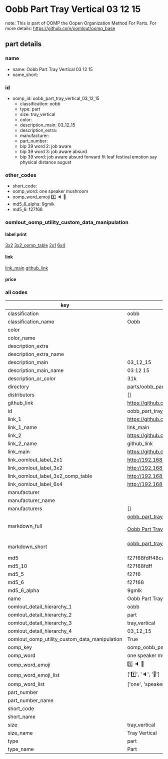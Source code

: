 # Oobb Part Tray Vertical 03 12 15  

note: This is part of OOMP the Oopen Organization Method For Parts. For more details: https://github.com/oomlout/oomp_base

##  part details





### name
* name: Oobb Part Tray Vertical 03 12 15
* name_short: 
### id
* oomp_id: oobb_part_tray_vertical_03_12_15
  * classification: oobb
  * type: part
  * size: tray_vertical
  * color: 
  * description_main: 03_12_15
  * description_extra: 
  * manufacturer: 
  * part_number: 
  * bip 39 word 2: job aware
  * bip 39 word 3: job aware absurd
  * bip 39 word: job aware absurd forward fit leaf festival emotion say physical distance august

### other_codes
* short_code: 
* oomp_word: one speaker mushroom
* oomp_word_emoji :one: :speaker: :mushroom:
* md5_6_alpha: 9gmlk
* md5_6: f27f68






### oomlout_oomp_utility_custom_data_manipulation
#### label print
[3x2](http://192.168.1.245:1112/?label=oomp%209gmlk)
[3x2_oomp_table](http://192.168.1.107:1112/?label=oomp%209gmlk)
[2x1](http://192.168.1.242:1112/?label=oomp%209gmlk)
[6x4](http://192.168.1.55:1112/?label=oomp%209gmlk)    

#### link

[link_main](https://github.com/oomlout/oomlout_oomp_current_version_messy/tree/main/parts/oobb_part_tray_vertical_03_12_15) [github_link](https://github.com/oomlout/oomlout_oomp_part_src/tree/main/parts/oobb_part_tray_vertical_03_12_15)                             

#### price







### all codes 
| key | value |  
| --- | --- |  
| classification | oobb |  
| classification_name | Oobb |  
| color |  |  
| color_name |  |  
| description_extra |  |  
| description_extra_name |  |  
| description_main | 03_12_15 |  
| description_main_name | 03 12 15 |  
| description_or_color | 31k |  
| directory | parts/oobb_part_tray_vertical_03_12_15 |  
| distributors | [] |  
| github_link | https://github.com/oomlout/oomlout_oomp_part_src/tree/main/parts/oobb_part_tray_vertical_03_12_15 |  
| id | oobb_part_tray_vertical_03_12_15 |  
| link_1 | https://github.com/oomlout/oomlout_oomp_current_version_messy/tree/main/parts/oobb_part_tray_vertical_03_12_15 |  
| link_1_name | link_main |  
| link_2 | https://github.com/oomlout/oomlout_oomp_part_src/tree/main/parts/oobb_part_tray_vertical_03_12_15 |  
| link_2_name | github_link |  
| link_main | https://github.com/oomlout/oomlout_oomp_current_version_messy/tree/main/parts/oobb_part_tray_vertical_03_12_15 |  
| link_oomlout_label_2x1 | http://192.168.1.242:1112/?label=oomp%209gmlk |  
| link_oomlout_label_3x2 | http://192.168.1.245:1112/?label=oomp%209gmlk |  
| link_oomlout_label_3x2_oomp_table | http://192.168.1.107:1112/?label=oomp%209gmlk |  
| link_oomlout_label_6x4 | http://192.168.1.55:1112/?label=oomp%209gmlk |  
| manufacturer |  |  
| manufacturer_name |  |  
| manufacturers | [] |  
| markdown_full | [oobb_part_tray_vertical_03_12_15](https://github.com/oomlout/oomlout_oomp_current_version_messy/tree/main/parts/oobb_part_tray_vertical_03_12_15)<br>[](https://github.com/oomlout/oomlout_oomp_current_version_messy/tree/main/parts/oobb_part_tray_vertical_03_12_15)<br>[Oobb Part Tray Vertical 03 12 15](https://github.com/oomlout/oomlout_oomp_current_version_messy/tree/main/parts/oobb_part_tray_vertical_03_12_15)<br><br> |  
| markdown_short | [oobb_part_tray_vertical_03_12_15](https://github.com/oomlout/oomlout_oomp_current_version_messy/tree/main/parts/oobb_part_tray_vertical_03_12_15)<br><br> |  
| md5 | f27f68fdff48caa5faabe5bc020413c0 |  
| md5_10 | f27f68fdff |  
| md5_5 | f27f6 |  
| md5_6 | f27f68 |  
| md5_6_alpha | 9gmlk |  
| name | Oobb Part Tray Vertical 03 12 15 |  
| oomlout_detail_hierarchy_1 | oobb |  
| oomlout_detail_hierarchy_2 | part |  
| oomlout_detail_hierarchy_3 | tray_vertical |  
| oomlout_detail_hierarchy_4 | 03_12_15 |  
| oomlout_oomp_utility_custom_data_manipulation | True |  
| oomp_key | oomp_oobb_part_tray_vertical_03_12_15 |  
| oomp_word | one speaker mushroom |  
| oomp_word_emoji | :one: :speaker: :mushroom: |  
| oomp_word_emoji_list | [':one:', ':speaker:', ':mushroom:'] |  
| oomp_word_list | ['one', 'speaker', 'mushroom'] |  
| part_number |  |  
| part_number_name |  |  
| short_code |  |  
| short_name |  |  
| size | tray_vertical |  
| size_name | Tray Vertical |  
| type | part |  
| type_name | Part |  

